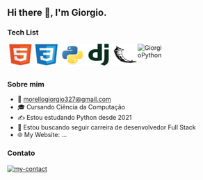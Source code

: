 ## Hi there 👋, I'm Giorgio.
### Tech List
<div style="display: flex">
 <img align="center" alt="Giorgio-HTML" height="50" width="60" src="https://raw.githubusercontent.com/devicons/devicon/master/icons/html5/html5-original.svg">
 <img align="center" alt="Giorgio-CSS" height="50" width="60" src="https://raw.githubusercontent.com/devicons/devicon/master/icons/css3/css3-original.svg">
 <img align="center" alt="Giorgio-Python" height="50" width="60" src="https://raw.githubusercontent.com/devicons/devicon/master/icons/python/python-original.svg">
 <img align="center" alt="Giorgio-Django" height="50" width="60" src="https://github.com/devicons/devicon/blob/master/icons/django/django-plain.svg">
 <img align="center" alt="Flask-Django" height="50" width="60" src="https://github.com/devicons/devicon/blob/master/icons/flask/flask-original.svg">
  <img align="center"alt="GiorgioPython"height="60"width="60"src="https://camo.githubusercontent.com/a30d7492025ac65a67d91e4d6a4757ac1c193d8342829a8ddca216ba6788b14d/68747470733a2f2f696d672e69636f6e73382e636f6d2f636f6c6f722f34382f3030303030302f6a6176617363726970742d2d76322e706e67">
</div>

### Sobre mim
- 📧 morellogiorgio327@gmail.com
- 🎓 Cursando Ciência da Computação
- ✍️ Estou estudando Python desde 2021
- 📝 Estou buscando seguir carreira de desenvolvedor Full Stack
- 🌐 My Website: ...


### Contato
<a href="https://www.linkedin.com/in/giorgio-morello-b72342231/" target="_blank" >
 <img align="center" alt="my-contact" src="https://img.shields.io/badge/LinkedIn-0077B5?style=for-the-badge&logo=linkedin&logoColor=white">
</a>





